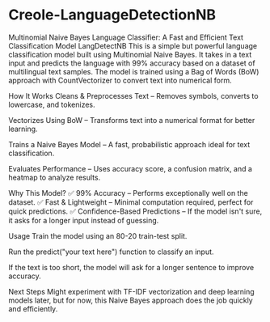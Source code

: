 # Creole-LanguageDetectionNB
Multinomial Naive Bayes Language Classifier: A Fast and Efficient Text Classification Model
LangDetectNB
This is a simple but powerful language classification model built using Multinomial Naive Bayes. It takes in a text input and predicts the language with 99% accuracy based on a dataset of multilingual text samples. The model is trained using a Bag of Words (BoW) approach with CountVectorizer to convert text into numerical form.

How It Works
Cleans & Preprocesses Text – Removes symbols, converts to lowercase, and tokenizes.

Vectorizes Using BoW – Transforms text into a numerical format for better learning.

Trains a Naive Bayes Model – A fast, probabilistic approach ideal for text classification.

Evaluates Performance – Uses accuracy score, a confusion matrix, and a heatmap to analyze results.

Why This Model?
✅ 99% Accuracy – Performs exceptionally well on the dataset.
✅ Fast & Lightweight – Minimal computation required, perfect for quick predictions.
✅ Confidence-Based Predictions – If the model isn't sure, it asks for a longer input instead of guessing.

Usage
Train the model using an 80-20 train-test split.

Run the predict("your text here") function to classify an input.

If the text is too short, the model will ask for a longer sentence to improve accuracy.

Next Steps
Might experiment with TF-IDF vectorization and deep learning models later, but for now, this Naive Bayes approach does the job quickly and efficiently.
